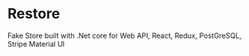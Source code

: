 # Restore
Fake Store built with .Net core for Web API, React, Redux, PostGreSQL, Stripe Material UI

